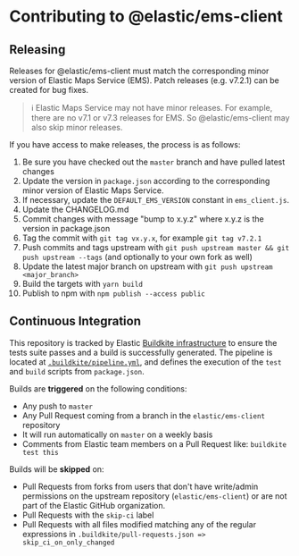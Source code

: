 # Contributing to @elastic/ems-client

## Releasing

Releases for @elastic/ems-client must match the corresponding minor version of Elastic Maps Service (EMS). Patch releases (e.g. v7.2.1) can be created for bug fixes.

> ℹ️ Elastic Maps Service may not have minor releases. For example, there are no v7.1 or v7.3 releases for EMS. So @elastic/ems-client may also skip minor releases.


If you have access to make releases, the process is as follows:

1. Be sure you have checked out the `master` branch and have pulled latest changes
1. Update the version in `package.json` according to the corresponding minor version of Elastic Maps Service.
1. If necessary, update the `DEFAULT_EMS_VERSION` constant in `ems_client.js`.
1. Update the CHANGELOG.md
1. Commit changes with message "bump to x.y.z" where x.y.z is the version in package.json
1. Tag the commit with `git tag vx.y.x`, for example `git tag v7.2.1`
1. Push commits and tags upstream with `git push upstream master && git push upstream --tags` (and optionally to your own fork as well)
1. Update the latest major branch on upstream with `git push upstream <major_branch>`
1. Build the targets with `yarn build`
1. Publish to npm with `npm publish --access public`


## Continuous Integration

This repository is tracked by Elastic [Buildkite infrastructure](https://buildkite.com/elastic) to ensure the tests suite passes and a build is successfully generated. The pipeline is located at [`.buildkite/pipeline.yml`](.buildkite/pipeline.yml), and defines the execution of the `test` and `build` scripts from `package.json`.

Builds are **triggered** on the following conditions:

* Any push to `master`
* Any Pull Request coming from a branch in the `elastic/ems-client` repository
* It will run automatically on `master` on a weekly basis
* Comments from Elastic team members on a Pull Request like: `buildkite test this`

Builds will be **skipped** on:

* Pull Requests from forks from users that don't have write/admin permissions on the upstream repository (`elastic/ems-client`) or are not part of the Elastic GitHub organization.
* Pull Requests with the `skip-ci` label
* Pull Requests with all files modified matching any of the regular expressions in `.buildkite/pull-requests.json => skip_ci_on_only_changed`
